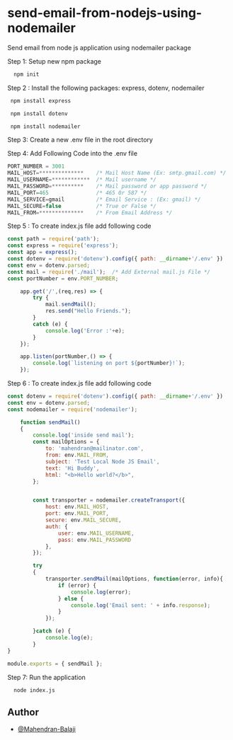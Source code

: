 # send-email-from-nodejs-using-nodemailer
Send email from node js application using nodemailer package

Step 1: Setup new npm package

```bash
  npm init
```
Step 2 : Install the following packages: express, dotenv, nodemailer

```bash
 npm install express
```
```bash
 npm install dotenv
```

```bash
 npm install nodemailer
```

Step 3: Create a new .env file in the root directory

Step 4: Add Following Code into the .env file

```javascript
PORT_NUMBER = 3001
MAIL_HOST=**************    /* Mail Host Name (Ex: smtp.gmail.com) */
MAIL_USERNAME=************  /* Mail username */
MAIL_PASSWORD=**********    /* Mail password or app password */
MAIL_PORT=465               /* 465 0r 587 */
MAIL_SERVICE=gmail          /* Email Service : (Ex: gmail) */
MAIL_SECURE=false           /* True or False */
MAIL_FROM=**************    /* From Email Address */
```
Step 5 : To create index.js file add following code

```javascript
const path = require('path');
const express = require('express');
const app = express();
const dotenv = require('dotenv').config({ path: __dirname+'/.env' })
const env = dotenv.parsed;
const mail = require('./mail');  /* Add External mail.js File */
const portNumber = env.PORT_NUMBER;

    app.get('/',(req,res) => {
        try {
            mail.sendMail();
            res.send("Hello Friends.");
        }
        catch (e) {
            console.log('Error :'+e);
        }
    });

    app.listen(portNumber,() => {
        console.log(`listening on port ${portNumber}!`);
    });
```

Step 6 : To create index.js file add following code

```javascript
const dotenv = require('dotenv').config({ path: __dirname+'/.env' })
const env = dotenv.parsed;
const nodemailer = require('nodemailer');

    function sendMail()
    {
        console.log('inside send mail');
        const mailOptions = {
            to: 'mahendran@mailinator.com',
            from: env.MAIL_FROM,
            subject: 'Test Local Node JS Email',
            text: 'Hi Buddy',
            html: "<b>Hello world?</b>",
        };


        const transporter = nodemailer.createTransport({
            host: env.MAIL_HOST,
            port: env.MAIL_PORT,
            secure: env.MAIL_SECURE,
            auth: {
                user: env.MAIL_USERNAME,
                pass: env.MAIL_PASSWORD
            },
        });

        try
        {
            transporter.sendMail(mailOptions, function(error, info){
                if (error) {
                    console.log(error);
                } else {
                    console.log('Email sent: ' + info.response);
                }
            });

        }catch (e) {
            console.log(e);
        }
}

module.exports = { sendMail };
```

Step 7: Run the application

```bash
  node index.js
```

## Author

- [@Mahendran-Balaji](https://github.com/Mahendran-Balaji/)
